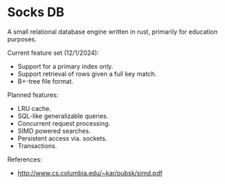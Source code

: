# Socks DB

A small relational database engine written in rust, primarily for education purposes.

Current feature set (12/1/2024):
- Support for a primary index only.
- Support retrieval of rows given a full key match.
- B+-tree file format.

Planned features:
- LRU cache.
- SQL-like generalizable queries.
- Concurrent request processing.
- SIMD powered searches.
- Persistent access via. sockets.
- Transactions.

References:
- http://www.cs.columbia.edu/~kar/pubsk/simd.pdf
